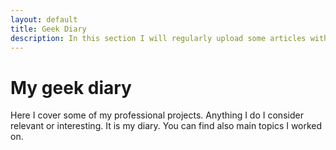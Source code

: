 ```yaml
---
layout: default
title: Geek Diary
description: In this section I will regularly upload some articles with interesting things I done
---
```


# My geek diary
Here I cover some of my professional projects. Anything I do I consider relevant or interesting. It is my diary.
You can find also main topics I worked on.

